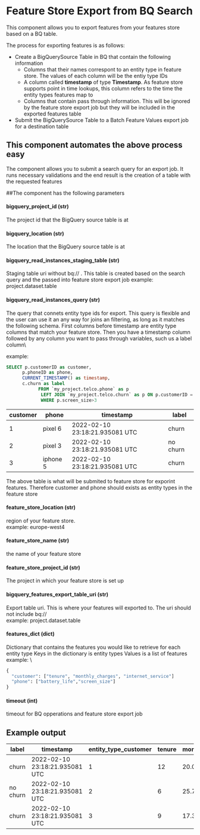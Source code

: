 # Feature Store Export from BQ Search

This component allows you to export features from your features store based on a BQ table.

The process for exporting features is as follows:
* Create a BigQuerySource Table in BQ that contain the following information
  * Columns that their names correspont to an entity type in feature store. The values of each column will be the entiy type IDs 
  * A column called **timestamp** of type **Timestamp**. As feature store supports point in time lookups, this column refers to the time the entity types features map to
  * Columns that contain pass through information. This will be ignored by the feature store export job but they will be included in the exported features table
* Submit the BigQuerySource Table to a Batch Feature Values export job for a destination table

## This component automates the above process easy
The component allows you to submit a search query for an export job. It runs necessary validations and the end result is
the creation of a table with the requested features

##The component has the following parameters

#### bigquery_project_id (str)
The project id that the BigQuery source table is at

#### bigquery_location (str)
The location that the BigQuery source table is at

#### bigquery_read_instances_staging_table (str)
Staging table uri without bq://
. This table is created based on the search query and the passed into feature store export job
example: project.dataset.table 

#### bigquery_read_instances_query (str)
The query that connets entity type ids for export.
This query is flexible and the user can use it an any way for joins an filtering, as long as it matches the following
schema. First columns before timestamp are entity type columns that match your feature store. Then you have a timestamp 
column followed by any column you want to pass through variables, such us a label column\

example:
```SQL
SELECT p.customerID as customer, 
      p.phoneID as phone, 
      CURRENT_TIMESTAMP() as timestamp, 
      c.churn as label
            FROM `my_project.telco.phone` as p
             LEFT JOIN `my_project.telco.churn` as p ON p.customerID = c.customerID  
             WHERE p.screen_size>3
```

| customer | phone    |  timestamp | label    | 
|----------|----------|---|----------|
| 1        | pixel 6  | 2022-02-10 23:18:21.935081 UTC  | churn    |
| 2        | pixel 3  | 2022-02-10 23:18:21.935081 UTC  | no churn |
| 3        | iphone 5 | 2022-02-10 23:18:21.935081 UTC  | churn    |

The above table is what will be submited to feature store for exporint features.
Therefore customer and phone should exists as entity types in the feature store

#### feature_store_location (str)
region of your feature store.\
example: europe-west4

#### feature_store_name (str)
the name of your feature store

#### feature_store_project_id (str)
The project in which your feature store is set up

#### bigquery_features_export_table_uri (str)
Export table uri. This is where your features will exported to. The uri should not include bq://\
example: project.dataset.table

#### features_dict (dict)
Dictionary that contains the features you would like to retrieve for each entity type
Keys in the dictionary is entity types
Values is a list of features
\
example: \
```python
{
  "customer": ["tenure", "monthly_charges", "internet_service"]
  "phone": ["battery_life","screen_size"]
}
```

#### timeout (int)
timeout for BQ opperations and feature store export job

## Example output

| label    | timestamp                  | entity_type_customer | tenure | monthly_charges | internet_service | entity_type_phone | battery_life | screen_size | 
|----------|----------------------------|-----------------|--------|-----------------|------------------|-------------------|--------------|-------------|
| churn    | 2022-02-10 23:18:21.935081 UTC | 1           | 12     | 20.00           | yes              | pixel 6           | 48           | 6.4         |
| no churn | 2022-02-10 23:18:21.935081 UTC | 2           | 6      | 25.78           | yes              | pixel 3           | 36           | 5.5         |
| churn    | 2022-02-10 23:18:21.935081 UTC | 3           | 9      | 17.32           | no               | iphone 4          | 45           | 4           |
